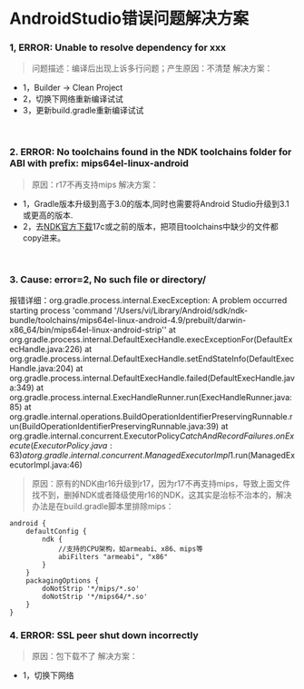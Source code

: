 # AndroidStudio错误问题解决方案

### 1, ERROR: Unable to resolve dependency for xxx
> 问题描述：编译后出现上诉多行问题；产生原因：不清楚
  解决方案：
  - 1，Builder -> Clean Project
  - 2，切换下网络重新编译试试
  - 3，更新build.gradle重新编译试试
<br>

### 2. ERROR: No toolchains found in the NDK toolchains folder for ABI with prefix: mips64el-linux-android
> 原因：r17不再支持mips
  解决方案： 
  - 1，Gradle版本升级到高于3.0的版本,同时也需要将Android Studio升级到3.1或更高的版本.
  - 2，去[NDK官方下载](https://developer.android.google.cn/ndk/downloads/older_releases.html)17c或之前的版本，把项目toolchains中缺少的文件都copy进来。
<br>

### 3. Cause: error=2, No such file or directory/
报错详细：org.gradle.process.internal.ExecException: A problem occurred starting process 'command '/Users/vi/Library/Android/sdk/ndk-bundle/toolchains/mips64el-linux-android-4.9/prebuilt/darwin-x86_64/bin/mips64el-linux-android-strip''
	at org.gradle.process.internal.DefaultExecHandle.execExceptionFor(DefaultExecHandle.java:226)
	at org.gradle.process.internal.DefaultExecHandle.setEndStateInfo(DefaultExecHandle.java:204)
	at org.gradle.process.internal.DefaultExecHandle.failed(DefaultExecHandle.java:349)
	at org.gradle.process.internal.ExecHandleRunner.run(ExecHandleRunner.java:85)
	at org.gradle.internal.operations.BuildOperationIdentifierPreservingRunnable.run(BuildOperationIdentifierPreservingRunnable.java:39)
	at org.gradle.internal.concurrent.ExecutorPolicy$CatchAndRecordFailures.onExecute(ExecutorPolicy.java:63)
	at org.gradle.internal.concurrent.ManagedExecutorImpl$1.run(ManagedExecutorImpl.java:46)
> 原因：原有的NDK由r16升级到r17，因为r17不再支持mips，导致上面文件找不到，删掉NDK或者降级使用r16的NDK，这其实是治标不治本的，解决办法是在build.gradle脚本里排除mips：
```
android {
    defaultConfig {
        ndk {
            //支持的CPU架构，如armeabi、x86、mips等
            abiFilters "armeabi", "x86"
        }
    }
    packagingOptions {
        doNotStrip '*/mips/*.so'
        doNotStrip '*/mips64/*.so'
    }
}
```

### 4. ERROR: SSL peer shut down incorrectly
> 原因：包下载不了
  解决方案： 
  - 1，切换下网络
